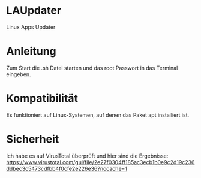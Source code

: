# LAUpdater
Linux Apps Updater

# Anleitung
Zum Start die .sh Datei starten und das root Passwort in das Terminal eingeben.

# Kompatibilität
Es funktioniert auf Linux-Systemen, auf denen das Paket apt installiert ist.

# Sicherheit
Ich habe es auf VirusTotal überprüft und hier sind die Ergebnisse: https://www.virustotal.com/gui/file/2e27f0304ff185ac3ecb1b0e9c2d19c236ddbec3c5473cdfbb4f0cfe2e226e36?nocache=1 
